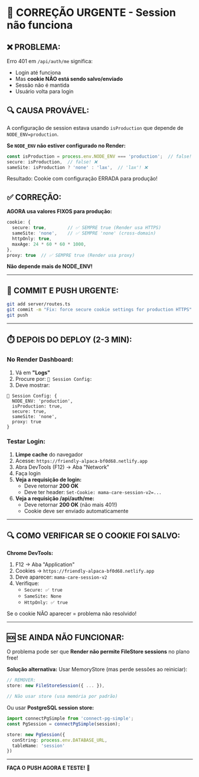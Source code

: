 # 🚨 CORREÇÃO URGENTE - Session não funciona

## ❌ PROBLEMA:

Erro 401 em `/api/auth/me` significa:
- Login até funciona
- Mas **cookie NÃO está sendo salvo/enviado**
- Sessão não é mantida
- Usuário volta para login

## 🔍 CAUSA PROVÁVEL:

A configuração de session estava usando `isProduction` que depende de `NODE_ENV=production`.

**Se `NODE_ENV` não estiver configurado no Render:**
```typescript
const isProduction = process.env.NODE_ENV === 'production';  // false!
secure: isProduction,  // false! ❌
sameSite: isProduction ? 'none' : 'lax',  // 'lax'! ❌
```

Resultado: Cookie com configuração ERRADA para produção!

## ✅ CORREÇÃO:

**AGORA usa valores FIXOS para produção:**
```typescript
cookie: { 
  secure: true,        // ✅ SEMPRE true (Render usa HTTPS)
  sameSite: 'none',    // ✅ SEMPRE 'none' (cross-domain)
  httpOnly: true,
  maxAge: 24 * 60 * 60 * 1000,
},
proxy: true  // ✅ SEMPRE true (Render usa proxy)
```

**Não depende mais de NODE_ENV!**

---

## 🚀 COMMIT E PUSH URGENTE:

```bash
git add server/routes.ts
git commit -m "Fix: force secure cookie settings for production HTTPS"
git push
```

---

## ⏱️ DEPOIS DO DEPLOY (2-3 MIN):

### No Render Dashboard:

1. Vá em **"Logs"**
2. Procure por: `🔧 Session Config:`
3. Deve mostrar:
```
🔧 Session Config: {
  NODE_ENV: 'production',
  isProduction: true,
  secure: true,
  sameSite: 'none',
  proxy: true
}
```

### Testar Login:

1. **Limpe cache** do navegador
2. Acesse: `https://friendly-alpaca-bf0d68.netlify.app`
3. Abra DevTools (F12) → Aba "Network"
4. Faça login
5. **Veja a requisição de login:**
   - Deve retornar **200 OK**
   - Deve ter header: `Set-Cookie: mama-care-session-v2=...`
6. **Veja a requisição /api/auth/me:**
   - Deve retornar **200 OK** (não mais 401!)
   - Cookie deve ser enviado automaticamente

---

## 🔍 COMO VERIFICAR SE O COOKIE FOI SALVO:

**Chrome DevTools:**
1. F12 → Aba "Application"
2. Cookies → `https://friendly-alpaca-bf0d68.netlify.app`
3. Deve aparecer: `mama-care-session-v2`
4. Verifique:
   - `Secure: ✅ true`
   - `SameSite: None`
   - `HttpOnly: ✅ true`

Se o cookie NÃO aparecer = problema não resolvido!

---

## 🆘 SE AINDA NÃO FUNCIONAR:

O problema pode ser que **Render não permite FileStore sessions** no plano free!

**Solução alternativa:** Usar MemoryStore (mas perde sessões ao reiniciar):

```typescript
// REMOVER:
store: new FileStoreSession({ ... }),

// Não usar store (usa memória por padrão)
```

Ou usar **PostgreSQL session store:**
```typescript
import connectPgSimple from 'connect-pg-simple';
const PgSession = connectPgSimple(session);

store: new PgSession({
  conString: process.env.DATABASE_URL,
  tableName: 'session'
})
```

---

**FAÇA O PUSH AGORA E TESTE!** 🚀

